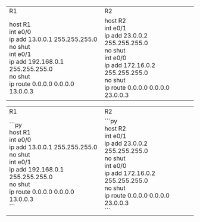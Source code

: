 <table>
    <tr>
        <td>R1</td>
        <td>R2</td>
    </tr>
    <tr>
        <td>host R1<br>int e0/0<br>ip add 13.0.0.1 255.255.255.0<br>no shut<br>int e0/1<br>ip add 192.168.0.1 255.255.255.0<br>no shut<br>ip route 0.0.0.0 0.0.0.0 13.0.0.3</td>
        <td>host R2<br>int e0/1<br>ip add 23.0.0.2 255.255.255.0<br>no shut<br>int e0/0<br>ip add 172.16.0.2 255.255.255.0<br>no shut<br>ip route 0.0.0.0 0.0.0.0 23.0.0.3</td>
    </tr>
</table>

<table>
    <tr>
        <td>R1</td>
        <td>R2</td>
    </tr>
    <tr>
        <td>```py<br>host R1<br>int e0/0<br>ip add 13.0.0.1 255.255.255.0<br>no shut<br>int e0/1<br>ip add 192.168.0.1 255.255.255.0<br>no shut<br>ip route 0.0.0.0 0.0.0.0 13.0.0.3<br>```</td>
        <td>```py<br>host R2<br>int e0/1<br>ip add 23.0.0.2 255.255.255.0<br>no shut<br>int e0/0<br>ip add 172.16.0.2 255.255.255.0<br>no shut<br>ip route 0.0.0.0 0.0.0.0 23.0.0.3<br>```</td>
    </tr>
</table>